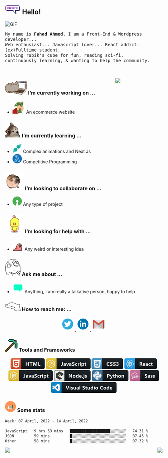 ## <img src="https://raw.githubusercontent.com/devfahad/devfahad/master/resources/welcomeglitch.gif" width="50px" /> Hello!

<img alt="GIF" src="https://media.giphy.com/media/Cmr1OMJ2FN0B2/giphy.gif" width = "150px"/>

<p>
  <samp>
    My name is <strong>Fahad Ahmed</strong>. I am a Front-End & Wordpress developer... 
  <br/> Web enthusiast... Javascript lover... React addict. 
    <br/> (<em>ex</em>)Fulltime student.
      <br/>
Solving rubik's cube for fun, reading sci-fi,
          <br/>
continuously learning, & wanting to help the community.
  </samp>
  <br/>
  <br/>
  <br/>
</p>

<img src="https://media.tenor.com/images/df8c44a1d20ab367fdcb21880985fd33/tenor.gif" align="right"  width="30%"/>

### <img src="https://raw.githubusercontent.com/devfahad/devfahad/master/resources/PusheenCompute.gif" width="70px" /> I’m currently working on ...

-   <img src="https://raw.githubusercontent.com/devfahad/devfahad/master/resources/3243_take_my_money.png" height="40px" /> An ecommerce website

### <img src="https://raw.githubusercontent.com/devfahad/devfahad/master/resources/Confused_Dog.gif" height="50px" /> I’m currently learning ...

-   <img src="https://raw.githubusercontent.com/devfahad/devfahad/master/resources/gesture.jpeg" width="30px" /> Complex animations and Next Js
-   <img src="https://raw.githubusercontent.com/devfahad/devfahad/master/resources/functional.png" height="30px" /> Competitive Programming

### <img src="https://raw.githubusercontent.com/devfahad/devfahad/master/resources/pug_dance.gif" width="60px" /> I’m looking to collaborate on ...

-   <img src="https://raw.githubusercontent.com/devfahad/devfahad/master/resources/open_source.png" height="30px" /> Any type of project

### <img src="https://raw.githubusercontent.com/devfahad/devfahad/master/resources/cool_duck.gif" width="60px" /> I’m looking for help with ...

-   <img src="https://raw.githubusercontent.com/devfahad/devfahad/master/resources/party_parrot.gif" height="35px" /> Any weird or interesting idea

### <img src="https://raw.githubusercontent.com/devfahad/devfahad/master/resources/question.png" width="50px" /> Ask me about ...

-   <img src="https://raw.githubusercontent.com/devfahad/devfahad/master/resources/chat.gif" height="35px" /> Anything, I am really a talkative person, happy to help

### <img src="https://raw.githubusercontent.com/devfahad/devfahad/master/resources/bongocat.gif" width="50px" /> How to reach me: ...

<p align="center">
  <a href="https://twitter.com/_devfahad">
    <img src="https://raw.githubusercontent.com/devfahad/devfahad/master/resources/twitter.svg" height="35px" style="margin: 5px;" />
  </a>
  <a href="https://www.linkedin.com/in/devfahad/">
    <img src="https://raw.githubusercontent.com/devfahad/devfahad/master/resources/linkedin.webp" height="35px" style="margin: 5px;" />
  </a>
  <a href="mailto:mail.devfahad@gmail.com">
    <img src="https://raw.githubusercontent.com/devfahad/devfahad/master/resources/gmail.png" height="28px" style="margin: 8px 8px 8px 5px;" />
  </a>
</p>

### <img src="https://raw.githubusercontent.com/devfahad/devfahad/master/resources/pickaxe.png" width="40px" /> Tools and Frameworks

<p align="center">
        <img src="https://raw.githubusercontent.com/devfahad/devfahad/master/resources/dev/html.svg" height="35px" style="vertical-align:top margin:6px 4px" />
          <img src="https://raw.githubusercontent.com/devfahad/devfahad/master/resources/dev/js.svg" height="35px" style="vertical-align:top margin:6px 4px" />
      <img src="https://raw.githubusercontent.com/devfahad/devfahad/master/resources/dev/css3.svg" height="35px" style="vertical-align:top margin:6px 4px" />
      <img src="https://raw.githubusercontent.com/devfahad/devfahad/master/resources/dev/react.svg" height="35px" style="vertical-align:top margin:6px 4px"/><br>
           <img src="https://raw.githubusercontent.com/devfahad/devfahad/master/resources/dev/js.svg" height="35px" style="vertical-align:top margin:6px 4px" />
            <img src="https://raw.githubusercontent.com/devfahad/devfahad/master/resources/dev/nodejs.svg" height="35px" style="vertical-align:top margin:6px 4px" />
             <img src="https://raw.githubusercontent.com/devfahad/devfahad/master/resources/dev/python.svg" height="35px" style="vertical-align:top margin:6px 4px" />
             <img src="https://raw.githubusercontent.com/devfahad/devfahad/master/resources/dev/sass.svg" height="35px" style="vertical-align:top margin:6px 4px"/>
             <img src="https://raw.githubusercontent.com/devfahad/devfahad/master/resources/dev/visualstudio_code.svg" height="35px" style="vertical-align:top margin:6px 4px"/>
             
</p>

### <img src="https://raw.githubusercontent.com/devfahad/devfahad/master/resources/stats.png" width="35px" /> Some stats

<!--START_SECTION:waka-->

```text
Week: 07 April, 2022 - 14 April, 2022

JavaScript   9 hrs 53 mins   ██████████████████░░░░░░░   74.31 %
JSON         59 mins         █░░░░░░░░░░░░░░░░░░░░░░░░   07.45 %
Other        58 mins         █░░░░░░░░░░░░░░░░░░░░░░░░   07.32 %
```

<!--END_SECTION:waka-->

<p align="right">
<img align="left" src="https://github-readme-stats.vercel.app/api?username=devfahad&theme=tokyonight&show_icons=true" />

<img  float="right" src="https://github-readme-stats.vercel.app/api/top-langs/?username=devfahad&theme=tokyonight&show_icons=true" />

</p>
